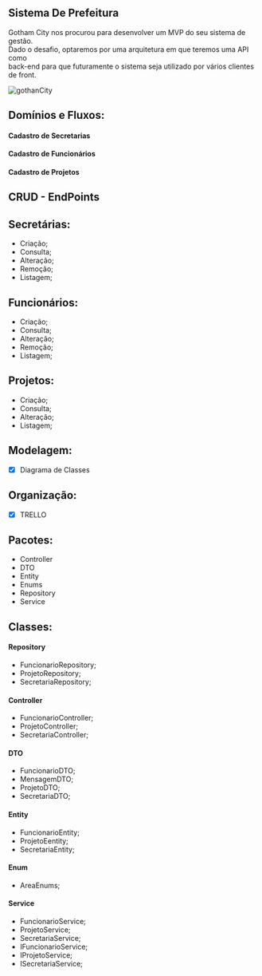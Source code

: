 ## Sistema De Prefeitura

Gotham City nos procurou para desenvolver um MVP do seu sistema de gestão.<br/>
Dado o desafio, optaremos por uma arquitetura em que teremos uma API como <br/>
back-end para que futuramente o sistema seja utilizado por vários clientes de front.

![gothanCity](https://user-images.githubusercontent.com/71403404/99021504-96512600-253f-11eb-95b5-db8c43213b8e.jpg)


## Domínios e Fluxos:

#### Cadastro de Secretarias
#### Cadastro de Funcionários
#### Cadastro de Projetos

## CRUD - EndPoints

## Secretárias:

- Criação;
- Consulta;
- Alteração;
- Remoção;
- Listagem;

## Funcionários:

- Criação;
- Consulta;
- Alteração;
- Remoção;
- Listagem;

## Projetos:

- Criação;
- Consulta;
- Alteração;
- Listagem;

## Modelagem:
- [X] Diagrama de Classes

## Organização: 
- [x] TRELLO

## Pacotes:

- Controller
- DTO
- Entity
- Enums
- Repository
- Service

## Classes:

#### Repository
- FuncionarioRepository;
- ProjetoRepository;
- SecretariaRepository;

#### Controller
- FuncionarioController;
- ProjetoController;
- SecretariaController;

#### DTO
- FuncionarioDTO;
- MensagemDTO;
- ProjetoDTO;
- SecretariaDTO;

#### Entity
- FuncionarioEntity;
- ProjetoEentity;
- SecretariaEntity;

#### Enum
- AreaEnums;

#### Service
- FuncionarioService;
- ProjetoService;
- SecretariaService;
- IFuncionarioService;
- IProjetoService;
- ISecretariaService;
